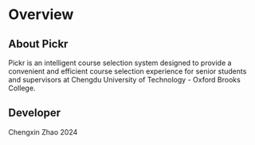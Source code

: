# Overview

## About Pickr

Pickr is an intelligent course selection system designed to provide a convenient and efficient course selection
experience for senior students and supervisors at Chengdu University of Technology - Oxford Brooks College.

## Developer

Chengxin Zhao 2024